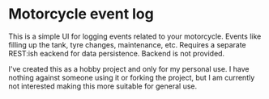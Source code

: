 Motorcycle event log
============

This is a simple UI for logging events related to your motorcycle. Events like filling up the tank, tyre changes, maintenance, etc. Requires a separate REST:ish eackend for data persistence. Backend is not provided. 

I've created this as a hobby project and only for my personal use. I have nothing against someone using it or forking the project, but I am currently not interested making this more suitable for general use. 
